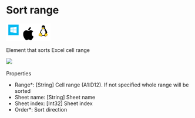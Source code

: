 # Sort range

![](<../../../.gitbook/assets/image (28).png>)

Element that sorts Excel cell range

![](../../../.gitbook/assets/Excel\_sort\_range.png)

Properties

* Range\*: \[String] Cell range (A1:D12). If not specified whole range will be sorted
* Sheet name: \[String] Sheet name
* Sheet index: \[Int32] Sheet index
* Order\*: Sort direction

